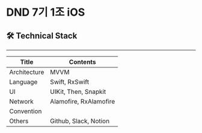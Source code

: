 # DND 7기 1조 iOS

## 🛠 Technical Stack
---

|Title|Contents
|-----|------------------
Architecture | MVVM
Language | Swift, RxSwift
UI | UIKit, Then, Snapkit
Network | Alamofire, RxAlamofire
Convention | 
Others | Github, Slack, Notion
